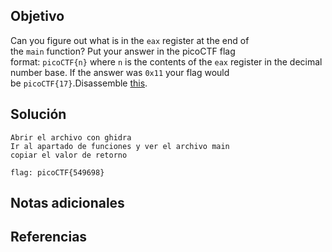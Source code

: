 ## Objetivo

Can you figure out what is in the `eax` register at the end of the `main` function? Put your answer in the picoCTF flag format: `picoCTF{n}` where `n` is the contents of the `eax` register in the decimal number base. If the answer was `0x11` your flag would be `picoCTF{17}`.Disassemble [this](https://artifacts.picoctf.net/c/512/debugger0_a).
## Solución

```
Abrir el archivo con ghidra
Ir al apartado de funciones y ver el archivo main
copiar el valor de retorno

flag: picoCTF{549698}
```
## Notas adicionales

## Referencias